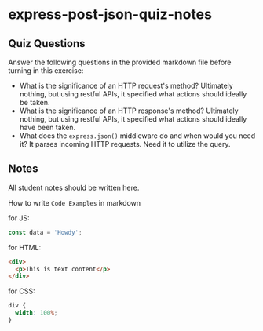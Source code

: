 # express-post-json-quiz-notes

## Quiz Questions

Answer the following questions in the provided markdown file before turning in this exercise:

- What is the significance of an HTTP request's method?
  Ultimately nothing, but using restful APIs, it specified what actions should ideally be taken.
- What is the significance of an HTTP response's method?
  Ultimately nothing, but using restful APIs, it specified what actions should ideally have been taken.
- What does the `express.json()` middleware do and when would you need it?
  It parses incoming HTTP requests. Need it to utilize the query.

## Notes

All student notes should be written here.

How to write `Code Examples` in markdown

for JS:

```javascript
const data = 'Howdy';
```

for HTML:

```html
<div>
  <p>This is text content</p>
</div>
```

for CSS:

```css
div {
  width: 100%;
}
```
